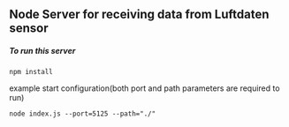 ## Node Server for receiving data from Luftdaten sensor

##### To run this server

```
npm install
```
example start configuration(both port and path parameters are required to run)
```
node index.js --port=5125 --path="./"
```